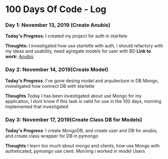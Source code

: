 # 100 Days Of Code - Log

### Day 1: November 13, 2019 (Create Anubis)

**Today's Progress**: I created my project for auth in starllete 

**Thoughts:** I investigated how use starlette with auth, i should refactory with my ideas and usability, need agregate models for user with BD
**Link to work:** [Anubis](https://github.com/Reyes2777/anubis/commit/8ac0efe67912a6796fc8ed5d4d1f5c66a247fe1b)

### Day 2: November 14, 2019(Create Model)

**Today's Progress**: I've gone desing model and arquitecture in DB Mongo, investigated how connect DB with starlette

**Thoughts** Today I has been investigated about use Mongo for my application, I dont know if this task is valid for use in the 100 days, morning implemented that investigated

### Day 3: November 17, 2019(Create Class DB for Models)

**Today's Progress**: I create MongoDB, and create user and DB for anubis, and create class wrapper for DB in pymongo

**Thoughts** I learn too much about mongo and clients, how use Mongo with autheticated, pymongo use cient. Morning i worked in model Users
